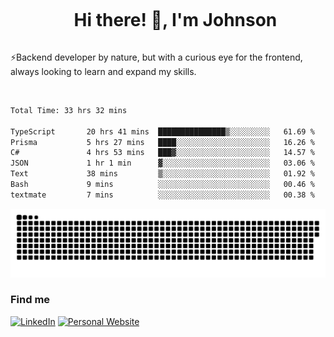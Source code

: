 <div id="user-content-toc">
  <ul align="center">
    <summary><h1 style="display: inline-block">Hi there! 👋, I'm Johnson</h1></summary>
  </ul>
</div>

⚡Backend developer by nature, but with a curious eye for the frontend, always looking to learn and expand my skills.

<br>


<!--START_SECTION:waka-->

```txt
Total Time: 33 hrs 32 mins

TypeScript       20 hrs 41 mins  ███████████████▒░░░░░░░░░   61.69 %
Prisma           5 hrs 27 mins   ████░░░░░░░░░░░░░░░░░░░░░   16.26 %
C#               4 hrs 53 mins   ███▓░░░░░░░░░░░░░░░░░░░░░   14.57 %
JSON             1 hr 1 min      ▓░░░░░░░░░░░░░░░░░░░░░░░░   03.06 %
Text             38 mins         ▒░░░░░░░░░░░░░░░░░░░░░░░░   01.92 %
Bash             9 mins          ░░░░░░░░░░░░░░░░░░░░░░░░░   00.46 %
textmate         7 mins          ░░░░░░░░░░░░░░░░░░░░░░░░░   00.38 %
```

<!--END_SECTION:waka-->

<picture>
  <source  srcset="https://github.com/joshwambere/joshwambere/blob/output/github-contribution-grid-snake-dark.svg?palette=github-dark">
  <source  srcset="https://github.com/joshwambere/joshwambere/blob/output/github-contribution-grid-snake.svg">
  <img alt="github contribution grid snake animation" src="https://github.com/joshwambere/joshwambere/blob/output/github-contribution-grid-snake.svg">
</picture>

### Find me
<a href="https://www.linkedin.com/in/dusabe-johnson" target="_blank"><img src="https://img.shields.io/badge/LinkedIn-%230077B5.svg?&style=flat&logo=linkedin&logoColor=white" alt="LinkedIn"></a>
‎‎ [![Personal Website](https://img.shields.io/badge/visit-Johnsonis.me-blue)](https://johnsonis.me/)
